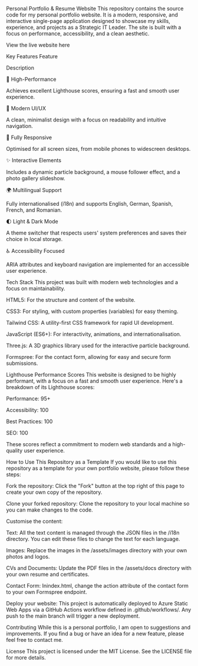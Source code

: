 Personal Portfolio & Resume Website
This repository contains the source code for my personal portfolio website. It is a modern, responsive, and interactive single-page application designed to showcase my skills, experience, and projects as a Strategic IT Leader. The site is built with a focus on performance, accessibility, and a clean aesthetic.

View the live website here

<!-- It's a good idea to add a screenshot of your live site here -->

Key Features
Feature

Description

🚀 High-Performance

Achieves excellent Lighthouse scores, ensuring a fast and smooth user experience.

🎨 Modern UI/UX

A clean, minimalist design with a focus on readability and intuitive navigation.

📱 Fully Responsive

Optimised for all screen sizes, from mobile phones to widescreen desktops.

✨ Interactive Elements

Includes a dynamic particle background, a mouse follower effect, and a photo gallery slideshow.

🌍 Multilingual Support

Fully internationalised (i18n) and supports English, German, Spanish, French, and Romanian.

🌓 Light & Dark Mode

A theme switcher that respects users' system preferences and saves their choice in local storage.

♿ Accessibility Focused

ARIA attributes and keyboard navigation are implemented for an accessible user experience.

Tech Stack
This project was built with modern web technologies and a focus on maintainability.

HTML5: For the structure and content of the website.

CSS3: For styling, with custom properties (variables) for easy theming.

Tailwind CSS: A utility-first CSS framework for rapid UI development.

JavaScript (ES6+): For interactivity, animations, and internationalisation.

Three.js: A 3D graphics library used for the interactive particle background.

Formspree: For the contact form, allowing for easy and secure form submissions.

Lighthouse Performance Scores
This website is designed to be highly performant, with a focus on a fast and smooth user experience. Here's a breakdown of its Lighthouse scores:

Performance: 95+

Accessibility: 100

Best Practices: 100

SEO: 100

These scores reflect a commitment to modern web standards and a high-quality user experience.

How to Use This Repository as a Template
If you would like to use this repository as a template for your own portfolio website, please follow these steps:

Fork the repository: Click the "Fork" button at the top right of this page to create your own copy of the repository.

Clone your forked repository: Clone the repository to your local machine so you can make changes to the code.

Customise the content:

Text: All the text content is managed through the JSON files in the /i18n directory. You can edit these files to change the text for each language.

Images: Replace the images in the /assets/images directory with your own photos and logos.

CVs and Documents: Update the PDF files in the /assets/docs directory with your own resume and certificates.

Contact Form: Inindex.html, change the action attribute of the contact form to your own Formspree endpoint.

Deploy your website: This project is automatically deployed to Azure Static Web Apps via a GitHub Actions workflow defined in .github/workflows/. Any push to the main branch will trigger a new deployment.

Contributing
While this is a personal portfolio, I am open to suggestions and improvements. If you find a bug or have an idea for a new feature, please feel free to contact me.

License
This project is licensed under the MIT License. See the LICENSE file for more details.
